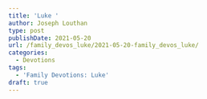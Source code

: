 ```yaml
---
title: 'Luke '
author: Joseph Louthan
type: post
publishDate: 2021-05-20
url: /family_devos_luke/2021-05-20-family_devos_luke/
categories:
  - Devotions
tags:
  - 'Family Devotions: Luke'
draft: true
---
```

